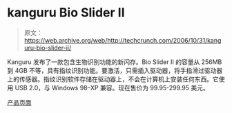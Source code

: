 # kanguru Bio Slider II

> 原文：<https://web.archive.org/web/http://techcrunch.com/2006/10/31/kanguru-bio-slider-ii/>

Kanguru 发布了一款包含生物识别功能的新闪存。Bio Slider II 的容量从 256MB 到 4GB 不等，具有指纹识别功能。要激活，只需插入驱动器，将手指滑过驱动器上的传感器。指纹识别软件存储在驱动器上，不会在计算机上安装任何东西。它使用 USB 2.0，与 Windows 98–XP 兼容。现在售价为 99.95-299.95 美元。

[产品页面](https://web.archive.org/web/20201125141236/http://www.kanguru.com/bioslider2.html)